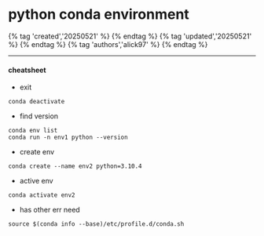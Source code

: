 # python conda environment

{% tag 'created','20250521' %} {% endtag %} {% tag 'updated','20250521' %} {% endtag %} {% tag 'authors','alick97' %} {% endtag %}

---

#### cheatsheet
- exit
```
conda deactivate
```

- find version
```
conda env list
conda run -n env1 python --version
```
- create env
```
conda create --name env2 python=3.10.4

```

- active env
```
conda activate env2
```

- has other err need

```
source $(conda info --base)/etc/profile.d/conda.sh

```